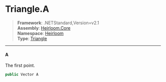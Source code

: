 # Triangle.A

> **Framework**: .NETStandard,Version=v2.1  
> **Assembly**: [Heirloom.Core][0]  
> **Namespace**: [Heirloom][0]  
> **Type**: [Triangle][1]

--------------------------------------------------------------------------------

#### A

The first point.

```cs
public Vector A
```

[0]: ../Heirloom.Core.md
[1]: Heirloom.Triangle.md
